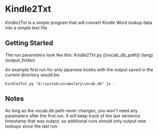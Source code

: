 # Kindle2Txt
Kindle2Txt is a simple program that will convert Kindle Word lookup data into a simple text file.

## Getting Started
The run parameters look like this:
    Kindle2Txt.py ([vocab_db_path]) (lang) (output_folder)

An example first run for only japanese books with the output saved in the current directory would be:

    Kindle2Txt.py "d:\system\vocabulary\vocab.db" ja .

## Notes
As long as the vocab.db path never changes, you won't need any parameters after the first run. It will keep track of the last sentence timestamp that was output, so additional runs should only output new lookups since the last run.
